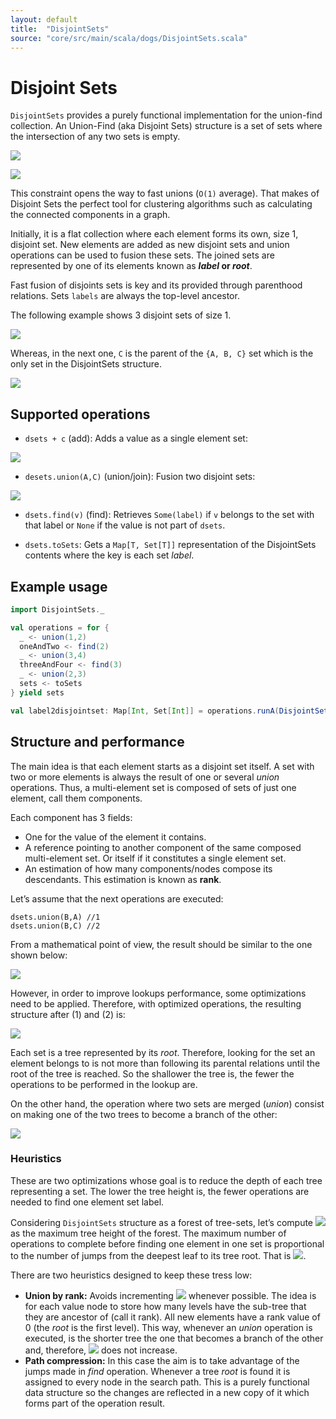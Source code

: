```yaml
---
layout: default
title:  "DisjointSets"
source: "core/src/main/scala/dogs/DisjointSets.scala"
---
```

# Disjoint Sets

`DisjointSets` provides a purely functional implementation for the union-find collection. 
An Union-Find (aka Disjoint Sets) structure is a set of sets where the intersection of any two sets is empty.

![](http://i.imgur.com/K7BwoOk.png)

![](http://i.imgur.com/SkqEdwt.png)

This constraint opens the way to fast unions (`O(1)` average). That makes of Disjoint Sets the perfect tool for
 clustering algorithms such as calculating the connected components in a graph.
 
Initially, it is a flat collection where each element forms its own, size 1, disjoint set.
New elements are added as new disjoint sets and union operations can be used to fusion these sets.
The joined sets are represented by one of its elements known as ***label* or *root***. 

Fast fusion of disjoints sets is key and its provided through parenthood relations. Sets `labels` are always the 
top-level ancestor.

The following example shows 3 disjoint sets of size 1.

![](http://i.imgur.com/h8ddOkT.png)

Whereas, in the next one, `C` is the parent of the `{A, B, C}` set which is the only set in the DisjointSets structure. 

![](http://i.imgur.com/V71Z0eS.png)

## Supported operations

- `dsets + c` (add): Adds a value as a single element set:

![](http://i.imgur.com/iA00VgQ.png)

- `desets.union(A,C)` (union/join): Fusion two disjoint sets:

![](http://i.imgur.com/7uunsNJ.png)


- `dsets.find(v)` (find): Retrieves `Some(label)` if `v` belongs to the set with that label or `None` if the 
value is not part of `dsets`.

- `dsets.toSets`: Gets a `Map[T, Set[T]]` representation of the DisjointSets contents where the key is each set 
*label*. 
 
## Example usage

```scala
import DisjointSets._

val operations = for {
  _ <- union(1,2)
  oneAndTwo <- find(2)
  _ <- union(3,4)
  threeAndFour <- find(3)
  _ <- union(2,3)
  sets <- toSets
} yield sets

val label2disjointset: Map[Int, Set[Int]] = operations.runA(DisjointSets(1,2,3,4)).value
```

## Structure and performance 

The main idea is that each element starts as a disjoint set itself. A set with two or more elements is always the result of one or several _union_ operations. Thus, a multi-element set is composed of sets of just one element, call them components. 

Each component has 3 fields:

- One for the value of the element it contains.
- A reference pointing to another component of the same composed multi-element set. Or itself if it constitutes a single element set.
- An estimation of how many components/nodes compose its descendants. This estimation is known as **rank**.


Let’s assume that the next operations are executed:

```
dsets.union(B,A) //1
dsets.union(B,C) //2
```

From a mathematical point of view, the result should be similar to the one shown below:

![](http://i.imgur.com/V71Z0eS.png)

However, in order to improve lookups performance, some optimizations need to be applied. Therefore, with optimized 
operations, the resulting structure after (1) and (2) is:

![](http://i.imgur.com/9srckn2.png)

Each set is a tree represented by its _root_. Therefore, looking for the set an element belongs to is not more than 
following its parental relations until the root of the tree is reached. So the shallower the tree is, the fewer
the operations to be performed in the lookup are.

On the other hand, the operation where two sets are merged (_union_) consist on making one of the two trees to become a 
branch of the other:

![](http://i.imgur.com/aKHPrtV.png)


### Heuristics

These are two optimizations whose goal is to reduce the depth of each tree representing a set. The lower the tree height is, 
the fewer operations are needed to find one element set  label.

Considering `DisjointSets` structure as a forest of tree-sets, let’s compute ![](http://i.imgur.com/wgbq86Y.png) as the maximum tree height of the 
forest.
The maximum number of operations to complete before finding one element in one set is proportional to the number of 
jumps from the deepest leaf to its tree root. That is ![](http://i.imgur.com/DR5IUP3.png).

There are two heuristics designed to keep these tress low:

- **Union by rank:**  Avoids incrementing ![](http://i.imgur.com/DR5IUP3.png) whenever possible. The idea is for each 
value node to store how many levels have the sub-tree that they are ancestor of (call it rank). All new elements 
have a rank value of 0 (the _root_ is the first level). This way, whenever an _union_ operation is 
executed, is the shorter tree the one that becomes a branch of the other and, therefore, ![](http://i.imgur.com/DR5IUP3.png) does not increase.
- **Path compression:** In this case the aim is to take advantage of the jumps made in _find_ operation. Whenever a tree 
_root_ is found it is assigned to every node in the search path. This is a purely functional data structure so the 
changes are reflected in a new copy of it which forms part of the operation result.
